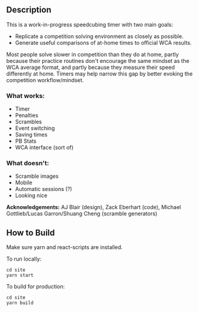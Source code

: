 ## Description

This is a work-in-progress speedcubing timer with two main goals:

* Replicate a competition solving environment as closely as possible.
* Generate useful comparisons of at-home times to official WCA results.

Most people solve slower in competition than they do at home, partly because their practice routines don't encourage the same mindset as the WCA average format, and partly because they measure their speed differently at home.
Timers may help narrow this gap by better evoking the competition workflow/mindset.

### What works:
* Timer
* Penalties
* Scrambles
* Event switching
* Saving times
* PB Stats
* WCA interface (sort of)

### What doesn't:
* Scramble images
* Mobile
* Automatic sessions (?)
* Looking nice

**Acknowledgements:** AJ Blair (design), Zack Eberhart (code), Michael Gottlieb/Lucas Garron/Shuang Cheng (scramble generators)

## How to Build

Make sure yarn and react-scripts are installed.

To run locally:
```
cd site
yarn start
```

To build for production:
```
cd site
yarn build
```
